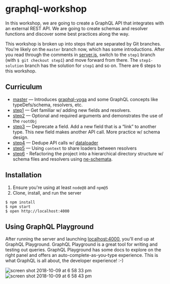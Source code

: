 # graphql-workshop

In this workshop, we are going to create a GraphQL API that integrates with an external REST API. We are going to create schemas and resolver functions and discover some best practices along the way.

This workshop is broken up into steps that are separated by Git branches. You're likely on the `master` branch now, which has some introductions. After you read through the comments in [server.js](https://github.com/mstuart/graphql-workshop/blob/master/server.js), switch to the `step1` branch (with `$ git checkout step1`) and move forward from there. The `step1-solution` branch has the solution for `step1` and so on.  There are 6 steps to this workshop.

## Curriculum
- [master](https://github.com/mstuart/graphql-workshop/tree/master) — Introduces [graphql-yoga](https://github.com/prisma/graphql-yoga) and some GraphQL concepts like typeDefs/schema, resolvers, etc.
- [step1](https://github.com/mstuart/graphql-workshop/tree/step1) — Get familiar w/ adding new fields and resolvers.
- [step2](https://github.com/mstuart/graphql-workshop/tree/step2) — Optional and required arguments and demonstrates the use of the `rootObj`
- [step3](https://github.com/mstuart/graphql-workshop/tree/step3) — Deprecate a field.  Add a new field that is a “link” to another type.  This new field makes another API call.  More practice w/ schema design.
- [step4](https://github.com/mstuart/graphql-workshop/tree/step4) — Dedupe API calls w/ [dataloader](https://github.com/facebook/dataloader)
- [step5](https://github.com/mstuart/graphql-workshop/tree/step5) — Using `context` to share loaders between resolvers
- [step6](https://github.com/mstuart/graphql-workshop/tree/step6) - Refactoring the project into a hierarchical directory structure w/ schema files and resolvers using [ne-schemata](https://github.com/nyteshade/ne-schemata).

## Installation

1. Ensure you're using at least `node@8` and `npm@5`
2. Clone, install, and run the server

```
$ npm install
$ npm start
$ open http://localhost:4000
```

## Using GraphQL Playground

After running the server and launching [localhost:4000](http://localhost:4000), you'll end up at GraphQL Playground. GraphQL Playground is a great tool for writing and testing out queries. GraphQL Playground has some docs to explore on the right panel and offers an auto-complete-as-you-type experience. This is what GraphQL is all about, the developer experience! :-)

![screen shot 2018-10-09 at 6 58 33 pm](https://user-images.githubusercontent.com/742884/46708817-7aa72300-cbf5-11e8-8851-159d991cd537.png)
![screen shot 2018-10-09 at 6 58 43 pm](https://user-images.githubusercontent.com/742884/46708818-7c70e680-cbf5-11e8-9281-9edddd17bb14.png)


